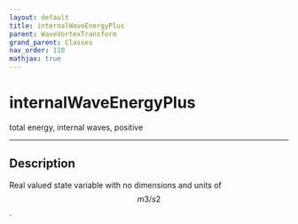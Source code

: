 ```yaml
---
layout: default
title: internalWaveEnergyPlus
parent: WaveVortexTransform
grand_parent: Classes
nav_order: 110
mathjax: true
---
```


#  internalWaveEnergyPlus

total energy, internal waves, positive


---

## Description
Real valued state variable with no dimensions and units of $$m3/s2$$.

